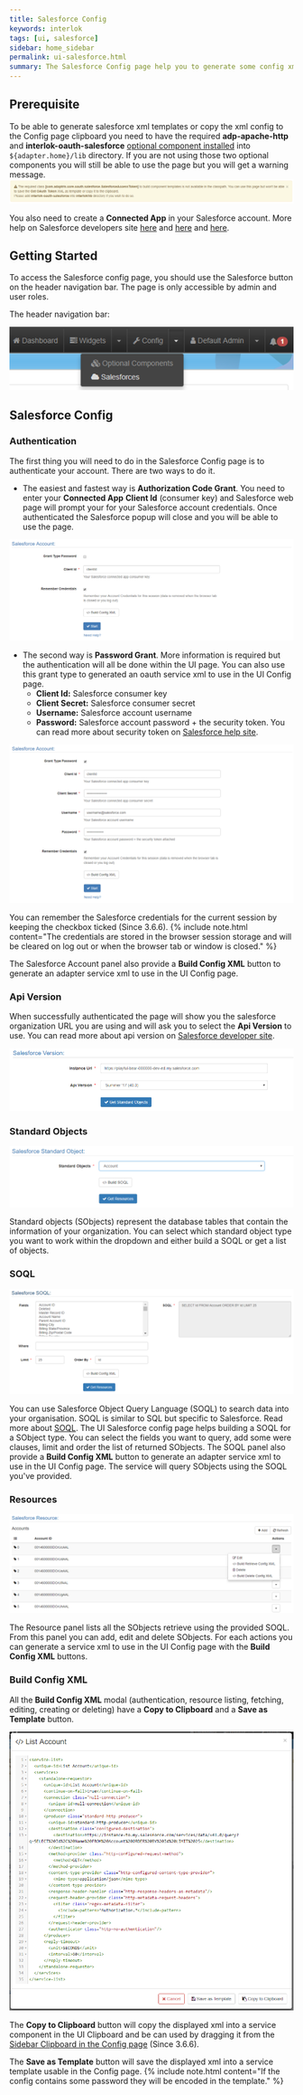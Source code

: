 ```yaml
---
title: Salesforce Config
keywords: interlok
tags: [ui, salesforce]
sidebar: home_sidebar
permalink: ui-salesforce.html
summary: The Salesforce Config page help you to generate some config xml to interact with Salesforce api. (Since 3.6.5)
---
```


## Prerequisite ##

To be able to generate salesforce xml templates or copy the xml config to the Config page clipboard you need to have the required **adp-apache-http** and **interlok-oauth-salesforce** [optional component installed](adapter-optional-components.html) into `${adapter.home}/lib` directory.
If you are not using those two optional components you will still be able to use the page but you will get a warning message. ![Salesforce warning message](./images/ui-user-guide/salesforce-warning-message.png)

You also need to create a **Connected App** in your Salesforce account. More help on Salesforce developers site [here](https://developer.salesforce.com/docs/atlas.en-us.api_rest.meta/api_rest/intro_defining_remote_access_applications.htm) and [here](https://developer.salesforce.com/page/Connected_Apps) and [here](https://developer.salesforce.com/page/Digging_Deeper_into_OAuth_2.0_on_Force.com).

## Getting Started ##

To access the Salesforce config page, you should use the Salesforce button on the header navigation bar. The page is only accessible by admin and user roles.

The header navigation bar:

 ![Navigation bar with salesforce selected](./images/ui-user-guide/salesforce-header-navigation.png)

## Salesforce Config ##

### Authentication ###

The first thing you will need to do in the Salesforce Config page is to authenticate your account. There are two ways to do it.

- The easiest and fastest way is **Authorization Code Grant**. You need to enter your **Connected App** **Client Id** (consumer key) and Salesforce web page will prompt your for your Salesforce account credentials. Once authenticated the Salesforce popup will close and you will be able to use the page.

 ![salesforce oauth authorization code grant](./images/ui-user-guide/salesforce-oauth-authorization-code-grant.png)

- The second way is **Password Grant**. More information is required but the authentication will all be done within the UI page. You can also use this grant type to generated an oauth service xml to use in the UI Config page.
  - **Client Id:** Salesforce consumer key
  - **Client Secret:** Salesforce consumer secret
  - **Username:** Salesforce account username
  - **Password:** Salesforce account password + the security token. You can read more about security token on [Salesforce help site](https://help.salesforce.com/articleView?id=user_security_token.htm&type=0).
 
 ![salesforce oauth password grant](./images/ui-user-guide/salesforce-oauth-password-grant.png)
 
You can remember the Salesforce credentials for the current session by keeping the checkbox ticked (Since 3.6.6).
{% include note.html content="The credentials are stored in the browser session storage and will be cleared on log out or when the browser tab or window is closed." %}

The Salesforce Account panel also provide a **Build Config XML** button to generate an adapter service xml to use in the UI Config page.

### Api Version ###

When successfully authenticated the page will show you the salesforce organization URL you are using and will ask you to select the **Api Version** to use. You can read more about api version on [Salesforce developer site](https://developer.salesforce.com/blogs/developer-relations/2013/10/api-versions-and-the-salesforce-metadata-api.html).

![Salesforce version selection](./images/ui-user-guide/salesforce-version-selection.png)

### Standard Objects ###

![Salesforce SObject selection](./images/ui-user-guide/salesforce-sobject-selection.png)

Standard objects (SObjects) represent the database tables that contain the information of your organization.
You can select which standard object type you want to work within the dropdown and either build a SOQL or get a list of objects.

### SOQL ###

![Salesforce SOQL builder](./images/ui-user-guide/salesforce-soql-builder.png)

You can use Salesforce Object Query Language (SOQL) to search data into your organisation. SOQL is similar to SQL but specific to Salesforce. Read more about [SOQL](https://developer.salesforce.com/docs/atlas.en-us.soql_sosl.meta/soql_sosl/sforce_api_calls_soql.htm). 
The UI Salesforce config page helps building a SOQL for a SObject type. You can select the fields you want to query, add some were clauses, limit and order the list of returned SObjects.
The SOQL panel also provide a **Build Config XML** button to generate an adapter service xml to use in the UI Config page. The service will query SObjects using the SOQL you've provided.

### Resources ###

![Salesforce SObjects list](./images/ui-user-guide/salesforce-sobjetcs-list.png)

The Resource panel lists all the SObjects retrieve using the provided SOQL. From this panel you can add, edit and delete SObjects.
For each actions you can generate a service xml to use in the UI Config page with the **Build Config XML** buttons.

### Build Config XML ###

All the **Build Config XML** modal (authentication, resource listing, fetching, editing, creating or deleting) have a **Copy to Clipboard** and a **Save as Template** button.

![Salesforce SObjects list](./images/ui-user-guide/salesforce-build-config-xml.png)

The **Copy to Clipboard** button will copy the displayed xml into a service component in the UI Clipboard and be can used by dragging it from the [Sidebar Clipboard in the Config page](ui-config-sidebar.html#clipboard-sidebar) (Since 3.6.6).

The **Save as Template** button will save the displayed xml into a service template usable in the Config page.
{% include note.html content="If the config contains some password they will be encoded in the template." %}

